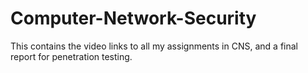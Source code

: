 # Computer-Network-Security
This contains the video links to all my assignments in CNS, and a final report for penetration testing.
